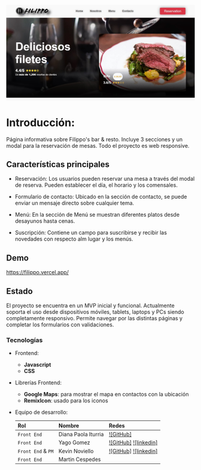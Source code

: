 ![foto portada del proyecto](./assets/images/main/main.jpg "This is a sample image.")

# Introducción:

Página informativa sobre Filippo's bar & resto. Incluye 3 secciones y un modal para la reservación de mesas. Todo el proyecto es web responsive. 


## Características principales
* Reservación:
Los usuarios pueden reservar una mesa a través del modal de reserva. Pueden establecer el día, el horario y los comensales.

* Formulario de contacto:
Ubicado en la sección de contacto, se puede enviar un mensaje directo sobre cualquier tema.

* Menú:
En la sección de Menú se muestran diferentes platos desde desayunos hasta cenas.

* Suscripción:
Contiene un campo para suscribirse y recibir las novedades con respecto alm lugar y los menús.


## Demo
https://filippo.vercel.app/


## Estado
El proyecto se encuentra en un MVP inicial y funcional. Actualmente soporta el uso desde dispositivos móviles, tablets, laptops y PCs siendo completamente responsivo. Permite navegar por las distintas páginas y completar los formularios con validaciones. 

### Tecnologías

- Frontend:

    - **Javascript**
    - **CSS**

- Librerías Frontend:

    - **Google Maps**: para mostrar el mapa en contactos con la ubicación
    - **RemixIcon**: usado para los iconos

- Equipo de desarrollo:

    | Rol                  | Nombre               | Redes                                                                                                                             |
    | :------------------- | :------------------- | :-------------------------------------------------------------------------------------------------------------------------------- |
    | `Front End`          | Diana Paola Iturria  | [![GitHub]](https://github.com/DianaIturria)                                                                                      |
    | `Front End`          | Yago Gomez           | [![GitHub]](https://github.com/YagoGomez83) [![linkedin]](https://www.linkedin.com/in/yago-gomez-320087224/)                      | 
    | `Front End` & `PM`   | Kevin Noviello       | [![GitHub]](https://github.com/kjnoviello) [![linkedin]](https://www.linkedin.com/in/kevinjoelnoviello/)                          |
    | `Front End`          | Martin Cespedes      |                                                                                                                                   |
 